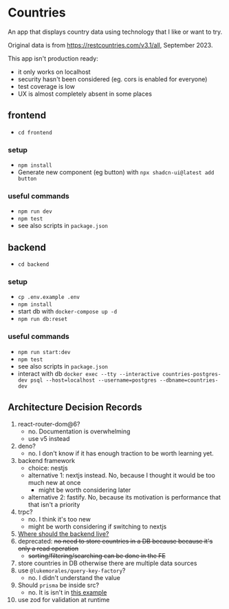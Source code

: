 # Countries

An app that displays country data using technology that I like or want to try.

Original data is from https://restcountries.com/v3.1/all, September 2023.

This app isn't production ready:

- it only works on localhost
- security hasn't been considered (eg. cors is enabled for everyone)
- test coverage is low
- UX is almost completely absent in some places

## frontend

- `cd frontend`

### setup

- `npm install`
- Generate new component (eg button) with `npx shadcn-ui@latest add button`

### useful commands

- `npm run dev`
- `npm test`
- see also scripts in `package.json`

## backend

- `cd backend`

### setup

- `cp .env.example .env`
- `npm install`
- start db with `docker-compose up -d`
- `npm run db:reset`

### useful commands

- `npm run start:dev`
- `npm test`
- see also scripts in `package.json`
- interact with db `docker exec --tty --interactive countries-postgres-dev psql --host=localhost --username=postgres --dbname=countries-dev`

## Architecture Decision Records

1. react-router-dom@6?
   - no. Documentation is overwhelming
   - use v5 instead
2. deno?
   - no. I don't know if it has enough traction to be worth learning yet.
3. backend framework
   - choice: nestjs
   - alternative 1: nextjs instead. No, because I thought it would be too much new at once
     - might be worth considering later
   - alternative 2: fastify. No, because its motivation is performance that that isn't a priority
4. trpc?
   - no. I think it's too new
   - might be worth considering if switching to nextjs
5. [Where should the backend live?](adr/5_where-should-the-backend-live.md)
6. deprecated: ~~no need to store countries in a DB because because it's only a read operation~~
   - ~~sorting/filtering/searching can be done in the FE~~
7. store countries in DB otherwise there are multiple data sources
8. use `@lukemorales/query-key-factory`?
   - no. I didn't understand the value
9. Should `prisma` be inside src?
   - no. It is isn't in [this example](https://github.com/prisma/prisma-examples/tree/latest/typescript/rest-nestjs/prisma)
10. use zod for validation at runtime
